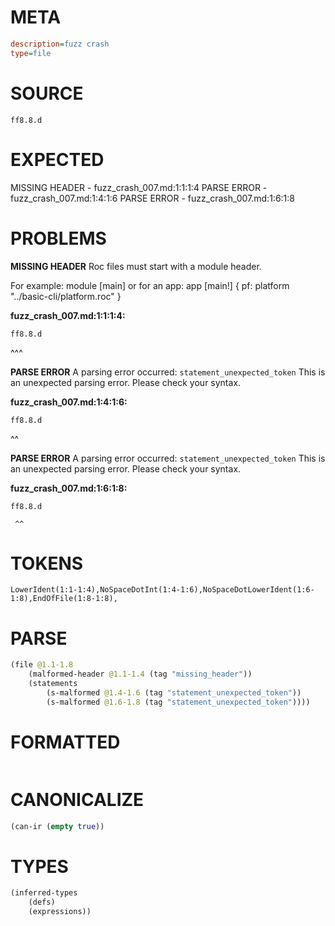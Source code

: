 # META
~~~ini
description=fuzz crash
type=file
~~~
# SOURCE
~~~roc
ff8.8.d
~~~
# EXPECTED
MISSING HEADER - fuzz_crash_007.md:1:1:1:4
PARSE ERROR - fuzz_crash_007.md:1:4:1:6
PARSE ERROR - fuzz_crash_007.md:1:6:1:8
# PROBLEMS
**MISSING HEADER**
Roc files must start with a module header.

For example:
        module [main]
or for an app:
        app [main!] { pf: platform "../basic-cli/platform.roc" }

**fuzz_crash_007.md:1:1:1:4:**
```roc
ff8.8.d
```
^^^


**PARSE ERROR**
A parsing error occurred: `statement_unexpected_token`
This is an unexpected parsing error. Please check your syntax.

**fuzz_crash_007.md:1:4:1:6:**
```roc
ff8.8.d
```
   ^^


**PARSE ERROR**
A parsing error occurred: `statement_unexpected_token`
This is an unexpected parsing error. Please check your syntax.

**fuzz_crash_007.md:1:6:1:8:**
```roc
ff8.8.d
```
     ^^


# TOKENS
~~~zig
LowerIdent(1:1-1:4),NoSpaceDotInt(1:4-1:6),NoSpaceDotLowerIdent(1:6-1:8),EndOfFile(1:8-1:8),
~~~
# PARSE
~~~clojure
(file @1.1-1.8
	(malformed-header @1.1-1.4 (tag "missing_header"))
	(statements
		(s-malformed @1.4-1.6 (tag "statement_unexpected_token"))
		(s-malformed @1.6-1.8 (tag "statement_unexpected_token"))))
~~~
# FORMATTED
~~~roc

~~~
# CANONICALIZE
~~~clojure
(can-ir (empty true))
~~~
# TYPES
~~~clojure
(inferred-types
	(defs)
	(expressions))
~~~
